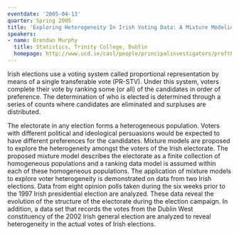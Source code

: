 ```yaml
---
eventdate: '2005-04-13'
quarter: Spring 2005
title: 'Exploring Heterogeneity In Irish Voting Data: A Mixture Modeling Approach'
speakers:
- name: Brendan Murphy
  title: Statistics, Trinity College, Dublin
  homepage: http://www.ucd.ie/casl/people/principalinvestigators/profthomasbrendanmurphy/
---
```

Irish elections use a voting system called proportional representation by means of a single transferable vote (PR-STV). Under this system, voters complete their vote by ranking some (or all) of the candidates in order of preference. The determination of who is elected is determined through a series of counts where candidates are eliminated and surpluses are distributed.

The electorate in any election forms a heterogeneous population. Voters with different political and ideological persuasions would be expected to have different preferences for the candidates. Mixture models are proposed to explore the heterogeneity amongst the voters of the Irish electorate. The proposed mixture model describes the electorate as a finite collection of homogeneous populations and a ranking data model is assumed within each of these homogeneous populations. The application of mixture models to explore voter heterogeneity is demonstrated on data from two Irish elections. Data from eight opinion polls taken during the six weeks prior to the 1997 Irish presidential election are analyzed. These data reveal the evolution of the structure of the electorate during the election campaign. In addition, a data set that records the votes from the Dublin West constituency of the 2002 Irish general election are analyzed to reveal heterogeneity in the actual votes of Irish elections.